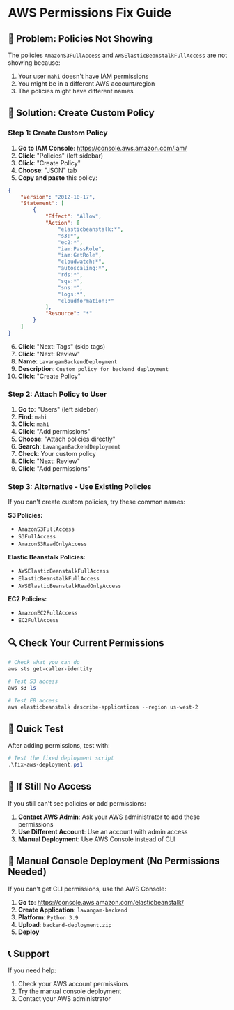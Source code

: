 # AWS Permissions Fix Guide

## 🚨 Problem: Policies Not Showing

The policies `AmazonS3FullAccess` and `AWSElasticBeanstalkFullAccess` are not showing because:
1. Your user `mahi` doesn't have IAM permissions
2. You might be in a different AWS account/region
3. The policies might have different names

## 🔧 Solution: Create Custom Policy

### Step 1: Create Custom Policy

1. **Go to IAM Console**: https://console.aws.amazon.com/iam/
2. **Click**: "Policies" (left sidebar)
3. **Click**: "Create Policy"
4. **Choose**: "JSON" tab
5. **Copy and paste** this policy:

```json
{
    "Version": "2012-10-17",
    "Statement": [
        {
            "Effect": "Allow",
            "Action": [
                "elasticbeanstalk:*",
                "s3:*",
                "ec2:*",
                "iam:PassRole",
                "iam:GetRole",
                "cloudwatch:*",
                "autoscaling:*",
                "rds:*",
                "sqs:*",
                "sns:*",
                "logs:*",
                "cloudformation:*"
            ],
            "Resource": "*"
        }
    ]
}
```

6. **Click**: "Next: Tags" (skip tags)
7. **Click**: "Next: Review"
8. **Name**: `LavangamBackendDeployment`
9. **Description**: `Custom policy for backend deployment`
10. **Click**: "Create Policy"

### Step 2: Attach Policy to User

1. **Go to**: "Users" (left sidebar)
2. **Find**: `mahi`
3. **Click**: `mahi`
4. **Click**: "Add permissions"
5. **Choose**: "Attach policies directly"
6. **Search**: `LavangamBackendDeployment`
7. **Check**: Your custom policy
8. **Click**: "Next: Review"
9. **Click**: "Add permissions"

### Step 3: Alternative - Use Existing Policies

If you can't create custom policies, try these common names:

**S3 Policies:**
- `AmazonS3FullAccess`
- `S3FullAccess`
- `AmazonS3ReadOnlyAccess`

**Elastic Beanstalk Policies:**
- `AWSElasticBeanstalkFullAccess`
- `ElasticBeanstalkFullAccess`
- `AWSElasticBeanstalkReadOnlyAccess`

**EC2 Policies:**
- `AmazonEC2FullAccess`
- `EC2FullAccess`

## 🔍 Check Your Current Permissions

```powershell
# Check what you can do
aws sts get-caller-identity

# Test S3 access
aws s3 ls

# Test EB access
aws elasticbeanstalk describe-applications --region us-west-2
```

## 🎯 Quick Test

After adding permissions, test with:

```powershell
# Test the fixed deployment script
.\fix-aws-deployment.ps1
```

## 🚨 If Still No Access

If you still can't see policies or add permissions:

1. **Contact AWS Admin**: Ask your AWS administrator to add these permissions
2. **Use Different Account**: Use an account with admin access
3. **Manual Deployment**: Use AWS Console instead of CLI

## 📱 Manual Console Deployment (No Permissions Needed)

If you can't get CLI permissions, use the AWS Console:

1. **Go to**: https://console.aws.amazon.com/elasticbeanstalk/
2. **Create Application**: `lavangam-backend`
3. **Platform**: `Python 3.9`
4. **Upload**: `backend-deployment.zip`
5. **Deploy**

## 📞 Support

If you need help:
1. Check your AWS account permissions
2. Try the manual console deployment
3. Contact your AWS administrator 